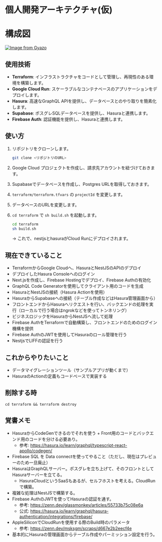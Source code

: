 # 個人開発アーキテクチャ(仮)

# 構成図

[![Image from Gyazo](https://i.gyazo.com/8cb1f626fa527ac2556b58a6d4e4ec97.png)](https://gyazo.com/8cb1f626fa527ac2556b58a6d4e4ec97)

## 使用技術

- **Terraform**: インフラストラクチャをコードとして管理し、再現性のある環境を構築します。
- **Google Cloud Run**: スケーラブルなコンテナベースのアプリケーションをデプロイします。
- **Hasura**: 高速なGraphQL APIを提供し、データベースとのやり取りを簡素化します。
- **Supabase**: ポスグレSQLデータベースを提供し、Hasuraと連携します。
- **Firebase Auth**: 認証機能を提供し、Hasuraと連携します。

## 使い方

1. リポジトリをクローンします。
   ```sh
   git clone <リポジトリのURL>
   ```

2. Google Cloud プロジェクトを作成し、請求先アカウントを紐づけておきます。

3. Supabaseでデータベースを作成し、Postgres URLを取得しておきます。

4. `terraform/terraform.tfvars` の `projectId` を変更します。

5. データベースのURLを変更します。

6. `cd terraform` で `sh build.sh` を起動します。
   ```sh
   cd terraform
   sh build.sh
   ```
   → これで、nestjsとhasuraがCloud Runにデプロイされます。

## 現在できていること

- TerraformからGoogle Cloudへ、HasuraとNestJSのAPIのデプロイ
- デプロイしたHasura Consoleへのログイン
- Next.jsを作成し、Firebase Hostingでデプロイ、Firebase Authの有効化
- GraphQL Code Generatorを使用してクライアント用のコードを生成
- HasuraとNestJSの接続（Hasura Actionを使用）
- HasuraからSupabaseへの接続（テーブル作成などはHasura管理画面から）
- フロントエンドからHasuraへリクエストを行い、バックエンドの処理を実行（ローカルで行う場合はngrokなどを使ってトンネリング）
- ビジネスロジックをHasuraからNestJSへ流して処理
- Firebase AuthをTerraformで自動構築し、フロントエンドのためのログイン機構を提供
- Firebase AuthのJWTを使用してHasuraのロール管理を行う
- NestjsでLIFFの認証を行う

## これからやりたいこと
- データマイグレーションツール（サンプルアプリが動くまで）
- HasuraのActionの定義もコードベースで実装する


## 削除する時

`cd terraform && terraform destroy`

## 覚書メモ

- HasuraからCodeGenできるのでそれを使う + Front用のコードとバックエンド用のコードを分ける必要あり。
  - 参考: https://hasura.io/learn/graphql/typescript-react-apollo/codegen/
- Firebase SQL を Data connectを使ってやること（ただし、現在はプレビューのため一旦廃止）
- HasuraはGraphQLサーバー。ポスグレを立ち上げて、そのフロントとしてHasuraサーバーを立てる。
  - HasuraCloudというSaaSもあるが、セルフホストを考える。CloudRunで構築。
- 複雑な処理はNestJSで構築する。
- Firebase AuthのJWTを使ってHasuraの認証を通す。
  - 参考: https://zenn.dev/glassmonkey/articles/55733b75c08e6a
  - 公式: https://hasura.io/learn/graphql/hasura-authentication/integrations/firebase/
- AppleSiliconでCloudRunを使用する際のBuild時のパラメータ
  - 参考: https://zenn.dev/msksgm/scraps/d667e2b2eecf4e
- 基本的にHasuraの管理画面からテーブル作成やパーミッション設定を行う。
